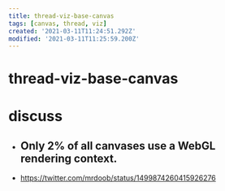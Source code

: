 ```yaml
---
title: thread-viz-base-canvas
tags: [canvas, thread, viz]
created: '2021-03-11T11:24:51.292Z'
modified: '2021-03-11T11:25:59.200Z'
---
```


# thread-viz-base-canvas


# discuss


- ## Only 2% of all canvases use a WebGL rendering context.
- https://twitter.com/mrdoob/status/1499874260415926276

